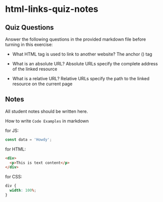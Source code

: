 # html-links-quiz-notes

## Quiz Questions

Answer the following questions in the provided markdown file before turning in this exercise:

- What HTML tag is used to link to another website?
  The anchor (<a>) tag

- What is an absolute URL?
  Absolute URLs specify the complete address of the linked resource

- What is a relative URL?
  Relative URLs specify the path to the linked resource on the current page

## Notes

All student notes should be written here.

How to write `Code Examples` in markdown

for JS:

```javascript
const data = 'Howdy';
```

for HTML:

```html
<div>
  <p>This is text content</p>
</div>
```

for CSS:

```css
div {
  width: 100%;
}
```
